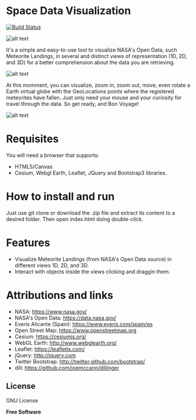 # Space Data Visualization

[![Build Status](https://travis-ci.org/joemccann/dillinger.svg?branch=master)](https://travis-ci.org/joemccann/dillinger)

![alt text](https://i.imgur.com/Rn7gUPU.png)

 It's a simple and easy-to-use tool to visualize NASA's Open Data, such Meteorite Landings, in several and distinct views of representation (1D, 2D, and 3D) for a better comprehension about the data you are retrieving. 
 
 ![alt text](https://i.imgur.com/MpN05En.png)
 
 At this momment, you can visualize, zoom in, zoom out, move, even rotate a Earth virtual globe with the GeoLocations points where the registered meteorites have fallen. Just only need your mouse and your curiosity for travel through the data. So get ready, and Bon Voyage!
 
 ![alt text](https://i.imgur.com/QJyGz8w.png)

# Requisites
 You will need a browser that supports:
 - HTML5/Canvas
 - Cesium, Webgl Earth, Leaflet, JQuery and Bootstrap3 libraries.

# How to install and run
 Just use git clone or download the .zip file and extract its content to a desired folder. Then open index.html doing double-click.

# Features

  - Visualize Meteorite Landings (from NASA's Open Data source) in different views 1D, 2D, and 3D.
  - Interact with objects inside the views clicking and draggin them.

# Attributions and links

- NASA: https://www.nasa.gov/
- NASA's Open Data: https://data.nasa.gov/
- Everis Alicante (Spain): https://www.everis.com/spain/es
- Open Street Map: https://www.openstreetmap.org
- Cesium: https://cesiumjs.org/
- WebGL Earth: http://www.webglearth.org/
- Leaflet: https://leafletjs.com/
- jQuery: http://jquery.com
- Twitter Bootstrap: <http://twitter.github.com/bootstrap/>
- dill: <https://github.com/joemccann/dillinger>

License
----

GNU License

**Free Software**